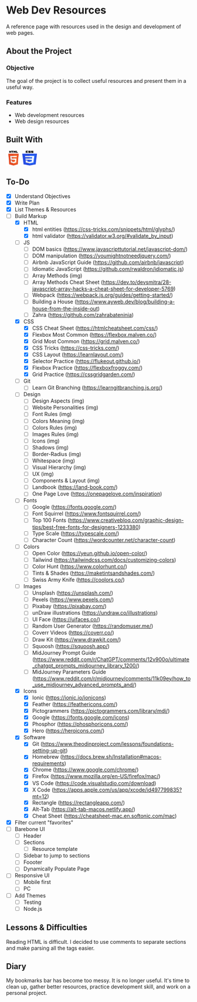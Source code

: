 # Web Dev Resources

A reference page with resources used in the design and development of web pages.

## About the Project

<!-- ### Preview

<div align='center'>
    <img src='./README/project-preview.png'>
</div>

### Live

<a href='http://google.com/'>Google</a> -->

### Objective

The goal of the project is to collect useful resources and present them in a
useful way.

### Features

- Web development resources
- Web design resources
<!-- - Add something
- Edit something
- Remove something
- Allow users to complicate dev's job -->

## Built With

<img src='./README/html5-logo.svg' style='width:40px; height: 40px' >
<img src='./README/css3-logo.svg' style='width:40px; height: 40px' >
<!-- <img src='./README/javascript-logo.svg' style='width:40px; height: 40px' > -->

## To-Do

- [x] Understand Objectives
- [x] Write Plan
- [x] List Themes & Resources
- [ ] Build Markup
  - [x] HTML
    - [x] html entities (https://css-tricks.com/snippets/html/glyphs/)
    - [x] html validator (https://validator.w3.org/#validate_by_input)
  - [ ] JS
    - [ ] DOM basics (https://www.javascripttutorial.net/javascript-dom/)
    - [ ] DOM manipulation (https://youmightnotneedjquery.com/)
    - [ ] Airbnb JavaScript Guide (https://github.com/airbnb/javascript)
    - [ ] Idiomatic JavaScript (https://github.com/rwaldron/idiomatic.js)
    - [ ] Array Methods (img)
    - [ ] Array Methods Cheat Sheet (https://dev.to/devsmitra/28-javascript-array-hacks-a-cheat-sheet-for-developer-5769)
    - [ ] Webpack (https://webpack.js.org/guides/getting-started/)
    - [ ] Building a House (https://www.ayweb.dev/blog/building-a-house-from-the-inside-out)
    - [ ] Zahra (https://github.com/zahrabateninia)
  - [x] CSS
    - [x] CSS Cheat Sheet (https://htmlcheatsheet.com/css/)
    - [x] Flexbox Most Common (https://flexbox.malven.co/)
    - [x] Grid Most Common (https://grid.malven.co/)
    - [x] CSS Tricks (https://css-tricks.com/)
    - [x] CSS Layout (https://learnlayout.com/)
    - [x] Selector Practice (https://flukeout.github.io/)
    - [x] Flexbox Practice (https://flexboxfroggy.com/)
    - [x] Grid Practice (https://cssgridgarden.com/)
  - [ ] Git
    - [ ] Learn Git Branching (https://learngitbranching.js.org/)
  - [ ] Design
    - [ ] Design Aspects (img)
    - [ ] Website Personalities (img)
    - [ ] Font Rules (img)
    - [ ] Colors Meaning (img)
    - [ ] Colors Rules (img)
    - [ ] Images Rules (img)
    - [ ] Icons (img)
    - [ ] Shadows (img)
    - [ ] Border-Radius (img)
    - [ ] Whitespace (img)
    - [ ] Visual Hierarchy (img)
    - [ ] UX (img)
    - [ ] Components & Layout (img)
    - [ ] Landbook (https://land-book.com/)
    - [ ] One Page Love (https://onepagelove.com/inspiration)
  - [ ] Fonts
    - [ ] Google (https://fonts.google.com/)
    - [ ] Font Squirrel (https://www.fontsquirrel.com/)
    - [ ] Top 100 Fonts (https://www.creativebloq.com/graphic-design-tips/best-free-fonts-for-designers-1233380)
    - [ ] Type Scale (https://typescale.com/)
    - [ ] Character Count (https://wordcounter.net/character-count)
  - [ ] Colors
    - [ ] Open Color (https://yeun.github.io/open-color/)
    - [ ] Tailwind (https://tailwindcss.com/docs/customizing-colors)
    - [ ] Color Hunt (https://www.colorhunt.co/)
    - [ ] Tints & Shades (https://maketintsandshades.com/)
    - [ ] Swiss Army Knife (https://coolors.co/)
  - [ ] Images
    - [ ] Unsplash (https://unsplash.com/)
    - [ ] Pexels (https://www.pexels.com/)
    - [ ] Pixabay (https://pixabay.com/)
    - [ ] unDraw illustrations (https://undraw.co/illustrations)
    - [ ] UI Face (https://uifaces.co/)
    - [ ] Random User Generator (https://randomuser.me/)
    - [ ] Coverr Videos (https://coverr.co/)
    - [ ] Draw Kit (https://www.drawkit.com/)
    - [ ] Squoosh (https://squoosh.app/)
    - [ ] MidJourney Prompt Guide (https://www.reddit.com/r/ChatGPT/comments/12v900o/ultimate_chatgpt_prompts_midjourney_library_1200/)
    - [ ] MidJourney Parameters Guide (https://www.reddit.com/r/midjourney/comments/11k09ey/how_to_use_midjourney_advanced_prompts_and/)
  - [x] Icons
    - [x] Ionic (https://ionic.io/ionicons)
    - [x] Feather (https://feathericons.com/)
    - [x] Pictogrammers (https://pictogrammers.com/library/mdi/)
    - [x] Google (https://fonts.google.com/icons)
    - [x] Phosphor (https://phosphoricons.com/)
    - [x] Hero (https://heroicons.com/)
  - [x] Software
    - [x] Git (https://www.theodinproject.com/lessons/foundations-setting-up-git)
    - [x] Homebrew (https://docs.brew.sh/Installation#macos-requirements)
    - [x] Chrome (https://www.google.com/chrome/)
    - [x] Firefox (https://www.mozilla.org/en-US/firefox/mac/)
    - [x] VS Code (https://code.visualstudio.com/download)
    - [x] X Code (https://apps.apple.com/us/app/xcode/id497799835?mt=12)
    - [x] Rectangle (https://rectangleapp.com/)
    - [x] Alt-Tab (https://alt-tab-macos.netlify.app/)
    - [x] Cheat Sheet (https://cheatsheet-mac.en.softonic.com/mac)
- [x] Filter current "favorites"
- [ ] Barebone UI
  - [ ] Header
  - [ ] Sections
    - [ ] Resource template
  - [ ] Sidebar to jump to sections
  - [ ] Foooter
  - [ ] Dynamically Populate Page
- [ ] Responsive UI
  - [ ] Mobile first
  - [ ] PC
- [ ] Add Themes
  - [ ] Testing
  - [ ] Node.js

## Lessons & Difficulties

Reading HTML is difficult. I decided to use comments to separate sections
and make parsing all the tags easier.

## Diary

My bookmarks bar has become too messy. It is no longer useful. It's time
to clean up, gather better resources, practice development skill, and
work on a personal project.
